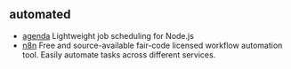 ## automated

- [agenda](https://github.com/agenda/agenda) Lightweight job scheduling for Node.js
- [n8n](https://github.com/n8n-io/n8n) Free and source-available fair-code licensed workflow automation tool. Easily automate tasks across different services.